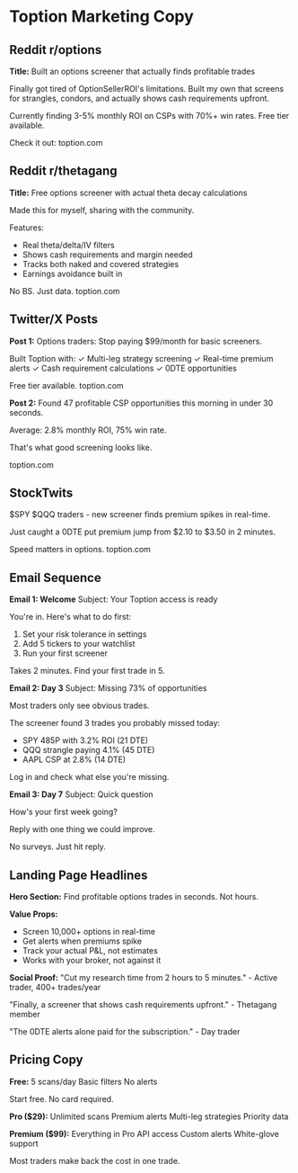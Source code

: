# Toption Marketing Copy

## Reddit r/options
**Title:** Built an options screener that actually finds profitable trades

Finally got tired of OptionSellerROI's limitations. Built my own that screens for strangles, condors, and actually shows cash requirements upfront. 

Currently finding 3-5% monthly ROI on CSPs with 70%+ win rates. Free tier available.

Check it out: toption.com

## Reddit r/thetagang
**Title:** Free options screener with actual theta decay calculations

Made this for myself, sharing with the community. 

Features:
- Real theta/delta/IV filters
- Shows cash requirements and margin needed
- Tracks both naked and covered strategies
- Earnings avoidance built in

No BS. Just data. toption.com

## Twitter/X Posts

**Post 1:**
Options traders: Stop paying $99/month for basic screeners.

Built Toption with:
✓ Multi-leg strategy screening
✓ Real-time premium alerts
✓ Cash requirement calculations
✓ 0DTE opportunities

Free tier available. toption.com

**Post 2:**
Found 47 profitable CSP opportunities this morning in under 30 seconds.

Average: 2.8% monthly ROI, 75% win rate.

That's what good screening looks like.

toption.com

## StockTwits

$SPY $QQQ traders - new screener finds premium spikes in real-time. 

Just caught a 0DTE put premium jump from $2.10 to $3.50 in 2 minutes.

Speed matters in options. toption.com

## Email Sequence

**Email 1: Welcome**
Subject: Your Toption access is ready

You're in. Here's what to do first:

1. Set your risk tolerance in settings
2. Add 5 tickers to your watchlist
3. Run your first screener

Takes 2 minutes. Find your first trade in 5.

**Email 2: Day 3**
Subject: Missing 73% of opportunities

Most traders only see obvious trades. 

The screener found 3 trades you probably missed today:
- SPY 485P with 3.2% ROI (21 DTE)
- QQQ strangle paying 4.1% (45 DTE)  
- AAPL CSP at 2.8% (14 DTE)

Log in and check what else you're missing.

**Email 3: Day 7**
Subject: Quick question

How's your first week going?

Reply with one thing we could improve.

No surveys. Just hit reply.

## Landing Page Headlines

**Hero Section:**
Find profitable options trades in seconds.
Not hours.

**Value Props:**
- Screen 10,000+ options in real-time
- Get alerts when premiums spike
- Track your actual P&L, not estimates
- Works with your broker, not against it

**Social Proof:**
"Cut my research time from 2 hours to 5 minutes." - Active trader, 400+ trades/year

"Finally, a screener that shows cash requirements upfront." - Thetagang member

"The 0DTE alerts alone paid for the subscription." - Day trader

## Pricing Copy

**Free:**
5 scans/day
Basic filters
No alerts

Start free. No card required.

**Pro ($29):**
Unlimited scans
Premium alerts
Multi-leg strategies
Priority data

**Premium ($99):**
Everything in Pro
API access
Custom alerts
White-glove support

Most traders make back the cost in one trade.